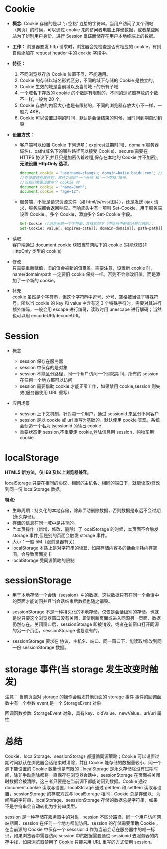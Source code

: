 # Cookie

- **概念:** Cookie 存储的是以 ';+空格' 连接的字符串。当用户访问了某个网站（网页）的时候，可以通过 cookie 来向访问者电脑上存储数据，或者某些网站为了辨别用户身份、进行 Session 跟踪而储存在用户本地终端上的数据。
- **工作：** 浏览器要发 http 请求时，浏览器会先检查是否有相应的 cookie，有则自动添加在 request header 中的 cookie 字段中。
- **特征：**

  1.  不同浏览器存放 Cookie 位置不同，不能通用。
  2.  Cookie 的存储以域名形式区分，不同的域下存储的 Cookie 是独立的。
  3.  Cookie 生效的域是当前域以及当前域下的所有子域
  4.  一个域名下存放的 cookie 的个数是有限制的，不同的浏览器存放的个数不一样,一般为 20 个。
  5.  Cookie 存放的内容大小也是有限制的，不同的浏览器存放大小不一样，一般为 4KB。
  6.  Cookie 可以设置过期的时间，默认是会话结束的时候，当时间到期自动销毁

- **设置方式：**

  - 客户端可以设置 Cookie 下列选项：expires(过期时间)、domain(服务器域名)、path(域名下的哪些路径可以接受 Cookie)、secure(需要在 HTTPS 协议下,并且只是加密传输过程,保存在本地的 Cookie 并不加密),**无法设置 HttpOnly 选项**。

    ```javascript
    document.cookie = "username=cfangxu; domain=baike.baidu.com"; //设置了生效域
    //在设置这些属性时，属性之间由'一个分号'和'一个空格'隔开。
    //当我们需要设置多个 cookie 时
    document.cookie = "name=Jonh";
    document.cookie = "age=12";
    ```

  - 服务端，不管是请求资源文件（如 html/js/css/图片），还是发送 ajax 请求，服务端都会返回响应。而响应头中有一项叫 Set-Cookie，用于服务端设置 Cookie 。多个 Cookie，添加多个 Set-Cookie 字段。
    ```javascript
    Set-Cookie //消息头是一个字符串，其格式如下（中括号中的部分是可选的）：
    Set-Cookie: value[; expires=date][; domain=domain][; path=path][; secure]
    ```

- 读取  
  客户端通过 document.cookie 获取当前网站下的 cookie (只能获取非 HttpOnly 类型的 cookie)

- 修改  
  只需要重新赋值，旧的值会被新的值覆盖。需要注意，设置新 cookie 时，name/domain/path 一定要旧 cookie 保持一样。否则不会修改旧值，而是添加了一个新的 cookie。

- 补充  
   cookie 虽然是个字符串，但这个字符串中逗号、分号、空格被当做了特殊符号。所以当 cookie 的 key 和 value 中含有这 3 个特殊字符时，需要对其进行额外编码，一般会用 escape 进行编码，读取时用 unescape 进行解码；当然也可以用 encodeURI/decodeURI。

# Session

- 概念

  - session 保存在服务器
  - session 中保存的是对象
  - session 不能区分路径，同一个用户访问一个网站期间，所有的 session 在任何一个地方都可以访问
  - session 需要借助 cookie 才能正常工作，如果禁用 cookie,session 则失效(服务器使用 URL 重写)

- 应用场景

  - session 上下文机制，针对每一个用户，通过 sessionid 来区分不同客户
  - session 是以 cookie 或 url 重写为基础的，默认使用 cookie 实现，系统会创造一个名为 jsessionid 的输出 cookie
  - 重要状态走 session,不重要走 cookie,登陆信息用 session，购物车用 cookie

# localStorage

**HTML5 新方法，仅 IE8 及以上浏览器兼容。**

localStorage 只要在相同的协议、相同的主机名、相同的端口下，就能读取/修改到同一份 localStorage 数据。

**特点:**

- 生命周期：持久化的本地存储，除非手动删除数据，否则数据是永远不会过期(永久存储)。
- 存储的信息在同一域中是共享的。
- 当本页操作（新增、修改、删除）了 localStorage 的时候，本页面不会触发 storage 事件,但是别的页面会触发 storage 事件。
- 大小：一般 5M（跟浏览器有关）
- localStorage 本质上是对字符串的读取，如果存储内容多的话会消耗内存空间，会导致页面变卡
- localStorage 受同源策略的限制

# sessionStorage

- 用于本地存储一个会话（session）中的数据，这些数据只有在同一个会话中的页面才能访问并且当会话结束后数据也随之销毁。

- sessionStorage 不是一种持久化的本地存储，仅仅是会话级别的存储。也就是说只要这个浏览器窗口没有关闭，即使刷新页面或进入同源另一页面，数据仍然存在。关闭窗口后，sessionStorage 即被销毁，或者在新窗口打开同源的另一个页面，sessionStorage 也是没有的。

- sessionStorage 要求在 协议、主机名、端口、同一窗口下，能读取/修改到同一份 sessionStorage 数据。

# storage 事件(当 storage 发生改变时触发)

注意： 当前页面对 storage 的操作会触发其他页面的 storage 事件 事件的回调函数中有一个参数 event,是一个 StorageEvent 对象

回调函数参数: StorageEvent 对象，具有 key、oldValue、newValue、url/uri 属性

# 总结

Cookie、localStorage、sessionStorage 都遵循同源策略；Cookie 可以设置过期时间默认在浏览器会话结束时清除，并且 Cookie 能存储的数据量较小，同一个源下能设置的 Cookie 数量也是有限的；localStorage 是永久存储除没有过期时间，除非手动删除都将一直保存在浏览器会话中，sessionStorage 在页面被关闭时数据会被清除，这三者只要是在当前源下都能访问到数据。Cookie 通过 document.cookie 读取与设置，localStorage 通过 getItem 和 setItem 读取与设置，sessionStorage 的存取方式与 localStorage 相同；Cookie 总是存储以`; `为间隔的字符串，localStorage、sesssionStorage 存储的数据总是字符串，如果不是字符串会自动转化为字符串类型。

session 是一种存储在服务器中的对象，session 不区分路径，同一个用户访问网站期间，session 在任何一个地方都能访问。session 的存储需要借助 Cookie ，在当前源的 Cookie 中保存一个 sesssionid 作为当前会话在服务器中的唯一标识，如果浏览器中需要访问 session 中的数据需要通过 sessionid 去服务器的内存中找，如果浏览器禁用了 Cookie 只能采用 URL 重写的方式使用 session。
